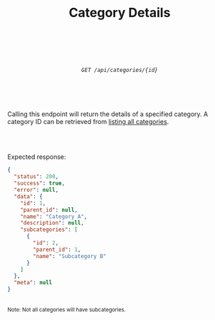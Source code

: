 <h1 align="center">
  <br />
  <br />
  Category Details
  <br />
  <br />
  <br />
</h1>

<h6 align="center">
  <br />
  <code>GET /api/categories/{id}</code>
  <br />
  <br />
  <br />
  <br />
</h6>

Calling this endpoint will return the details of a specified category.
A category ID can be retrieved from [listing all categories](./list.md).

<br />
<br />

Expected response:
```json
{
  "status": 200,
  "success": true,
  "error": null,
  "data": {
    "id": 1,
    "parent_id": null,
    "name": "Category A",
    "description": null,
    "subcategories": [
      {
        "id": 2,
        "parent_id": 1,
        "name": "Subcategory B"
      }
    ]
  },
  "meta": null
}
```
<br />
<sup>Note: Not all categories will have subcategories.</sup>

<br />
<br />
